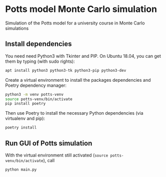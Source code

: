 # Potts model Monte Carlo simulation
Simulation of the Potts model for a university course in Monte Carlo simulations


## Install dependencies
You need need Python3 with Tkinter and PIP.
On Ubuntu 18.04, you can get them by typing (with sudo rights):

```bash
apt install python3 python3-tk python3-pip python3-dev 
```

Create a virtual environment to install the packages dependencies and 
Poetry dependency manager:
```bash
python3 -m venv potts-venv
source potts-venv/bin/activate
pip install poetry
```

Then use Poetry to install the necessary Python dependencies (via virtualenv and pip):
```bash
poetry install
``` 

## Run GUI of Potts simulation
With the virtual environment still activated (`source potts-venv/bin/activate`), call
```bash
python main.py
```
